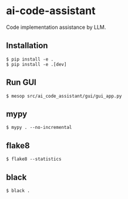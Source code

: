 # ai-code-assistant
Code implementation assistance by LLM.

## Installation
```
$ pip install -e .
$ pip install -e .[dev]
```

## Run GUI
```
$ mesop src/ai_code_assistant/gui/gui_app.py
```
## mypy
```
$ mypy . --no-incremental
```
## flake8
```
$ flake8 --statistics
```
## black
```
$ black .
```
